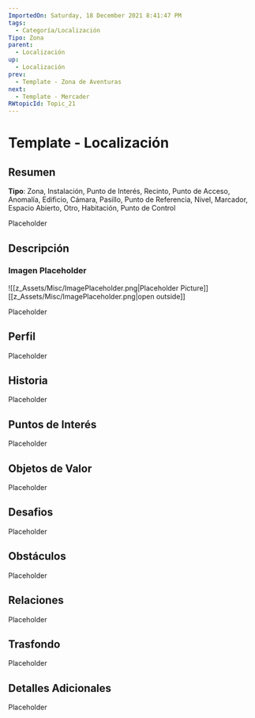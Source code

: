 ```yaml
---
ImportedOn: Saturday, 18 December 2021 8:41:47 PM
tags:
  - Categoría/Localización
Tipo: Zona
parent:
  - Localización
up:
  - Localización
prev:
  - Template - Zona de Aventuras
next:
  - Template - Mercader
RWtopicId: Topic_21
---
```

# Template - Localización
## Resumen
**Tipo**: Zona, Instalación, Punto de Interés, Recinto, Punto de Acceso, Anomalía, Edificio, Cámara, Pasillo, Punto de Referencia, Nivel, Marcador, Espacio Abierto, Otro, Habitación, Punto de Control

Placeholder

## Descripción
### Imagen Placeholder
![[z_Assets/Misc/ImagePlaceholder.png|Placeholder Picture]]
[[z_Assets/Misc/ImagePlaceholder.png|open outside]]

Placeholder

## Perfil
Placeholder

## Historia
Placeholder

## Puntos de Interés
Placeholder

## Objetos de Valor
Placeholder

## Desafios
Placeholder

## Obstáculos
Placeholder

## Relaciones
Placeholder

## Trasfondo
Placeholder

## Detalles Adicionales
Placeholder

